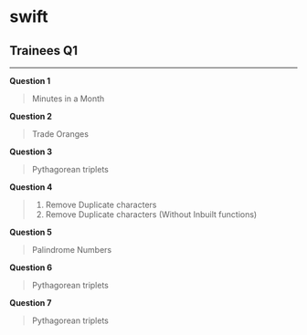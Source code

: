 # swift

## Trainees Q1
---

**Question 1** 
> Minutes in a Month

**Question 2** 
> Trade Oranges

**Question 3**
> Pythagorean triplets

**Question 4**
> 1. Remove Duplicate characters
> 2. Remove Duplicate characters (Without Inbuilt functions)

**Question 5**
> Palindrome Numbers

**Question 6**
> Pythagorean triplets

**Question 7**
> Pythagorean triplets
